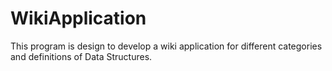 # WikiApplication

This program is design to develop a wiki application for different categories and definitions of Data Structures.

